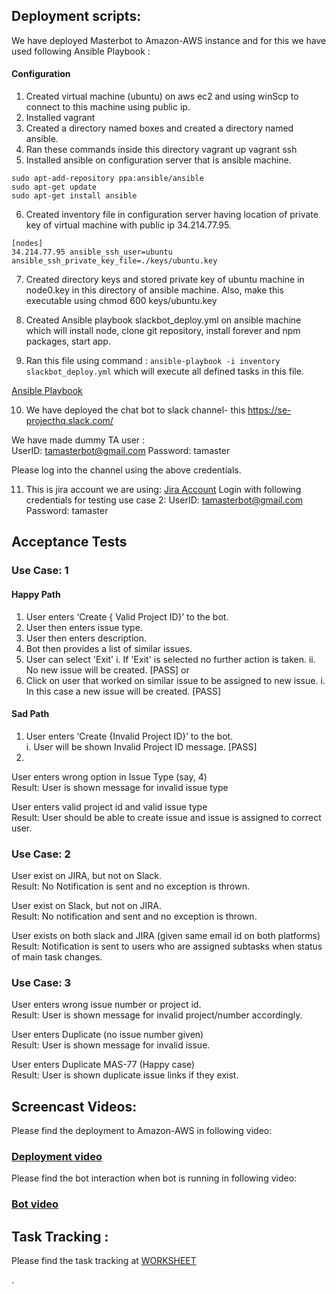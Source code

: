 ## Deployment scripts:

We have deployed Masterbot to Amazon-AWS instance and for this we have used following Ansible Playbook :

#### Configuration

1. Created virtual machine (ubuntu) on aws ec2 and using winScp to connect to this machine using public ip.
2. Installed vagrant
3. Created a directory named boxes and created a directory named ansible.
4. Ran these commands inside this directory
   vagrant up
   vagrant ssh
5. Installed ansible on configuration server that is ansible machine.
```
sudo apt-add-repository ppa:ansible/ansible
sudo apt-get update
sudo apt-get install ansible
```

6. Created inventory file in configuration server having location of private key of virtual machine with public ip 34.214.77.95.
```
[nodes]
34.214.77.95 ansible_ssh_user=ubuntu ansible_ssh_private_key_file=./keys/ubuntu.key
```
7. Created directory keys and stored private key of ubuntu machine in node0.key in this directory of ansible machine. Also, make this executable using chmod 600 keys/ubuntu.key 

8. Created Ansible playbook slackbot_deploy.yml on ansible machine which will install node, clone git repository, install forever and npm packages, start app. 
9. Ran this file using command : ```ansible-playbook -i inventory slackbot_deploy.yml``` which will execute all defined tasks in this file. 

[Ansible Playbook](https://github.ncsu.edu/sbiswas4/CSC510_Fall17_Project/blob/master/Deploy/slackbot_deploy.yml)

10. We have deployed the chat bot to slack channel- this https://se-projecthq.slack.com/

We have made dummy TA user : <br>
  UserID:  tamasterbot@gmail.com Password: tamaster <br>
  
Please log into the channel using the above credentials.

11. This is jira account we are using: [Jira Account](https://masterbot.atlassian.net/projects/MAS/issues/MAS-88?filter=allissues)
Login with following credentials for testing use case 2:
UserID:  tamasterbot@gmail.com Password: tamaster <br>

## Acceptance Tests

### Use Case: 1

#### Happy Path
1. User enters ‘Create { Valid Project ID}’ to the bot.<br>
2. User then enters issue type.<br>
3. User then enters description.<br>
4. Bot then provides a list of similar issues. 
5. User can select 'Exit' 
   i. If 'Exit' is selected no further action is taken.
   ii. No new issue will be created. [PASS]
or 
5. Click on user that worked on similar issue to be assigned to new issue.
   i. In this case a new issue will be created. [PASS]
   
#### Sad Path
1. User enters ‘Create {Invalid Project ID}’ to the bot.<br>
   i. User will be shown Invalid Project ID message. [PASS]
2. 


User enters wrong option in Issue Type (say, 4) <br>
Result: User is shown message for invalid issue type <br>

User enters valid project id and valid issue type <br>
Result: User should be able to create issue and issue is assigned to correct user. <br>

### Use Case: 2 <br>

User exist on JIRA, but not on Slack.<br>
Result: No Notification is sent and no exception is thrown.<br>

User exist on Slack, but not on JIRA.<br>
Result: No notification and sent and no exception is thrown.<br>

User exists on both slack and JIRA (given same email id on both platforms)<br>
Result: Notification is sent to users who are assigned subtasks when status of main task changes.<br>

### Use Case: 3

User enters wrong issue number or project id.<br>
Result: User is shown message for invalid project/number accordingly.<br>

User enters Duplicate (no issue number given)<br>
Result: User is shown message for invalid issue.<br>

User enters Duplicate MAS-77 (Happy case)<br>
Result: User is shown duplicate issue links if they exist.<br>


## Screencast Videos:
  
  Please find the deployment to Amazon-AWS in following video: 
###   [Deployment video](http://www.google.com/)

 Please find the bot interaction when bot is running in following video: 
###   [Bot video](http://www.google.com/)

## Task Tracking :

  Please find the task tracking at 
      [WORKSHEET](https://github.ncsu.edu/sbiswas4/CSC510_Fall17_Project/blob/master/Deploy/WORKSHEET.md)
      


.
  
 
  
 
